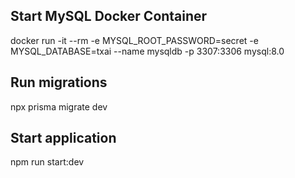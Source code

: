 ## Start MySQL Docker Container

docker run -it --rm -e MYSQL_ROOT_PASSWORD=secret -e MYSQL_DATABASE=txai --name mysqldb -p 3307:3306 mysql:8.0

## Run migrations

npx prisma migrate dev

## Start application

npm run start:dev
